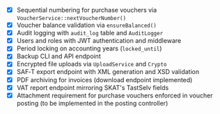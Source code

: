 - [x] Sequential numbering for purchase vouchers via `VoucherService::nextVoucherNumber()`
- [x] Voucher balance validation via `ensureBalanced()`
- [x] Audit logging with `audit_log` table and `AuditLogger`
- [x] Users and roles with JWT authentication and middleware
- [x] Period locking on accounting years (`locked_until`)
- [x] Backup CLI and API endpoint
- [x] Encrypted file uploads via `UploadService` and `Crypto`
- [x] SAF‑T export endpoint with XML generation and XSD validation
- [x] PDF archiving for invoices (download endpoint implemented)
- [x] VAT report endpoint mirroring SKAT's TastSelv fields
- [x] Attachment requirement for purchase vouchers enforced in voucher posting (to be implemented in the posting controller)